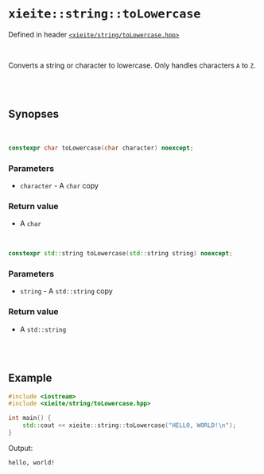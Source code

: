 # `xieite::string::toLowercase`
Defined in header [`<xieite/string/toLowercase.hpp>`](../../include/xieite/string/toLowercase.hpp)

<br/>

Converts a string or character to lowercase. Only handles characters `A` to `Z`.

<br/><br/>

## Synopses

<br/>

```cpp
constexpr char toLowercase(char character) noexcept;
```
### Parameters
- `character` - A `char` copy
### Return value
- A `char`

<br/>

```cpp
constexpr std::string toLowercase(std::string string) noexcept;
```
### Parameters
- `string` - A `std::string` copy
### Return value
- A `std::string`

<br/><br/>

## Example
```cpp
#include <iostream>
#include <xieite/string/toLowercase.hpp>

int main() {
	std::cout << xieite::string::toLowercase("HELLO, WORLD!\n");
}
```
Output:
```
hello, world!
```
